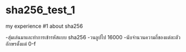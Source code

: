 # sha256_test_1
my experience #1 about sha256

-สุ่มเล่นมาและทำการเข้ารหัสแบบ sha256
-วนลูปไป 16000
-นับจำนวนความถี่ของแต่ละตัวอักษรตั้งแต่ 0-f


